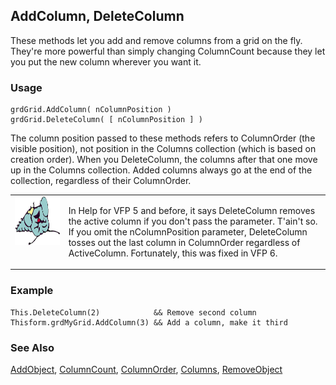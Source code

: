 ## AddColumn, DeleteColumn

These methods let you add and remove columns from a grid on the fly. They're more powerful than simply changing ColumnCount because they let you put the new column wherever you want it.

### Usage

```foxpro
grdGrid.AddColumn( nColumnPosition )
grdGrid.DeleteColumn( [ nColumnPosition ] )
```

The column position passed to these methods refers to ColumnOrder (the visible position), not position in the Columns collection (which is based on creation order). When you DeleteColumn, the columns after that one move up in the Columns collection. Added columns always go at the end of the collection, regardless of their ColumnOrder.

<table border=0 cellspacing=0 cellpadding=0 width=100%>
<tr>
  <td width=17% valign=top>
<img width=95 height=78 src="fixbug1.gif"></p>
  </td>
  <td width=83%>
  <p>In Help for VFP 5 and before, it says DeleteColumn removes the active column if you don't pass the parameter. T'ain't so. If you omit the nColumnPosition parameter, DeleteColumn tosses out the last column in ColumnOrder regardless of ActiveColumn. Fortunately, this was fixed in VFP 6.</p>
  </td>
 </tr>
</table>

### Example

```foxpro
This.DeleteColumn(2)            && Remove second column
Thisform.grdMyGrid.AddColumn(3) && Add a column, make it third
```
### See Also

[AddObject](s4g474.md), [ColumnCount](s4g467.md), [ColumnOrder](s4g468.md), [Columns](s4g467.md), [RemoveObject](s4g474.md)